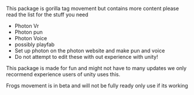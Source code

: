 This package is gorilla tag movement but contains more content please read the list for the stuff you need
- Photon Vr
- Photon pun
- Photon Voice
- possibly playfab
- Set up photon on the photon website and make pun and voice
- Do not attempt to edit these with out experience with unity!

This package is made for fun and might not have to many updates we only recormend experience users of unity uses this.

Frogs movement is in beta and will not be fully ready only use if its working
